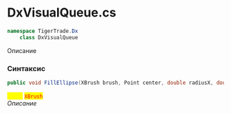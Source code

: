 
# DxVisualQueue.cs
```csharp
namespace TigerTrade.Dx  
    class DxVisualQueue
```

Описание

### Синтаксис
```csharp
public void FillEllipse(XBrush brush, Point center, double radiusX, double radiusY)
```

<mark style="color:yellow;">**`brush`**</mark> <mark style="color:red;">`XBrush`</mark>  
 *Описание*  
  

                    
                    
